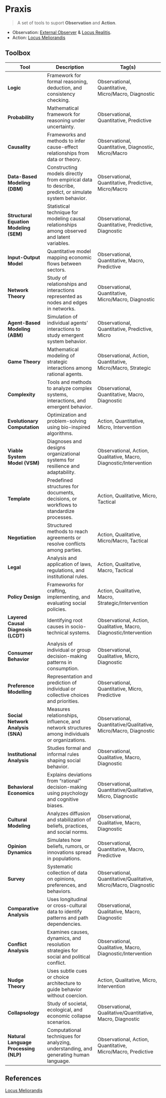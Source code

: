 # Praxis

> A set of tools to suport **Observation** and **Action**.

- Observation: [External Observer](Meta/External-Observer.md) & [Locus Realitis](../Locus-Realitatis/README.md).
- Action: [Locus Meliorandis](../Locus-Meliorandis/README.md)

## Toolbox

| Tool                                        | Description                                                                                         | Tag(s)                                                             |
| ------------------------------------------- | --------------------------------------------------------------------------------------------------- | ------------------------------------------------------------------ |
| **Logic**                                   | Framework for formal reasoning, deduction, and consistency checking.                                | Observational, Quantitative, Micro/Macro, Diagnostic               |
| **Probability**                             | Mathematical framework for reasoning under uncertainty.                                             | Observational, Quantitative, Predictive                            |
| **Causality**                               | Frameworks and methods to infer cause-effect relationships from data or theory.                     | Observational, Quantitative, Diagnostic, Micro/Macro               |
| **Data-Based Modeling (DBM)**               | Constructing models directly from empirical data to describe, predict, or simulate system behavior. | Observational, Quantitative, Predictive, Micro/Macro               |
| **Structural Equation Modeling (SEM)**      | Statistical technique for modeling causal relationships among observed and latent variables.        | Observational, Quantitative, Predictive, Diagnostic                |
| **Input-Output Model**                      | Quantitative model mapping economic flows between sectors.                                          | Observational, Quantitative, Macro, Predictive                     |
| **Network Theory**                          | Study of relationships and interactions represented as nodes and edges in networks.                 | Observational, Quantitative, Micro/Macro, Diagnostic               |
| **Agent-Based Modeling (ABM)**              | Simulation of individual agents’ interactions to study emergent system behavior.                    | Observational, Quantitative, Predictive, Micro                     |
| **Game Theory**                             | Mathematical modeling of strategic interactions among rational agents.                              | Observational, Action, Quantitative, Micro/Macro, Strategic        |
| **Complexity**                              | Tools and methods to analyze complex systems, interactions, and emergent behavior.                  | Observational, Quantitative, Macro, Diagnostic                     |
| **Evolutionary Computation**                | Optimization and problem-solving using bio-inspired algorithms.                                     | Action, Quantitative, Micro, Intervention                          |
| **Viable System Model (VSM)**               | Diagnoses and designs organizational systems for resilience and adaptability.                       | Observational, Action, Qualitative, Macro, Diagnostic/Intervention |
| **Template**                                | Predefined structures for documents, decisions, or workflows to standardize processes.              | Action, Qualitative, Micro, Tactical                               |
| **Negotiation**                             | Structured methods to reach agreements or resolve conflicts among parties.                          | Action, Qualitative, Micro/Macro, Tactical                         |
| **Legal**                                   | Analysis and application of laws, regulations, and institutional rules.                             | Action, Qualitative, Macro, Tactical                               |
| **Policy Design**                           | Frameworks for crafting, implementing, and evaluating social policies.                              | Action, Qualitative, Macro, Strategic/Intervention                 |
| **Layered Causal Diagnosis (LCDT)**         | Identifying root causes in socio-technical systems.                                                 | Observational, Action, Qualitative, Macro, Diagnostic/Intervention |
| **Consumer Behavior**                       | Analysis of individual or group decision-making patterns in consumption.                            | Observational, Qualitative, Micro, Diagnostic                      |
| **Preference Modelling**                    | Representation and prediction of individual or collective choices and priorities.                   | Observational, Quantitative, Micro, Predictive                     |
| **Social Network Analysis (SNA)**           | Measures relationships, influence, and network structures among individuals or organizations.       | Observational, Quantitative/Qualitative, Micro/Macro, Diagnostic   |
| **Institutional Analysis**                  | Studies formal and informal rules shaping social behavior.                                          | Observational, Qualitative, Macro, Diagnostic                      |
| **Behavioral Economics**                    | Explains deviations from “rational” decision-making using psychology and cognitive biases.          | Observational, Quantitative/Qualitative, Micro, Diagnostic         |
| **Cultural Modeling**                       | Analyzes diffusion and stabilization of beliefs, practices, and social norms.                       | Observational, Qualitative, Macro, Diagnostic                      |
| **Opinion Dynamics**                        | Simulates how beliefs, rumors, or innovations spread in populations.                                | Observational, Quantitative, Macro, Predictive                     |
| **Survey**          | Systematic collection of data on opinions, preferences, and behaviors.                              | Observational, Quantitative/Qualitative, Micro/Macro, Diagnostic   |
| **Comparative Analysis**       | Uses longitudinal or cross-cultural data to identify patterns and path dependencies.                | Observational, Qualitative, Macro, Diagnostic                      |
| **Conflict Analysis**                       | Examines causes, dynamics, and resolution strategies for social and political conflict.             | Observational, Qualitative, Macro, Diagnostic/Intervention         |
| **Nudge Theory** | Uses subtle cues or choice architecture to guide behavior without coercion.                         | Action, Qualitative, Micro, Intervention                           |
| **Collapsology**                            | Study of societal, ecological, and economic collapse scenarios.                                     | Observational, Qualitative/Quantitative, Macro, Diagnostic         |
| **Natural Language Processing (NLP)**       | Computational techniques for analyzing, understanding, and generating human language.               | Observational, Action, Quantitative, Micro/Macro, Predictive       |

## References

[Locus Meliorandis](../../Locus-Meliorandis/README.md)
